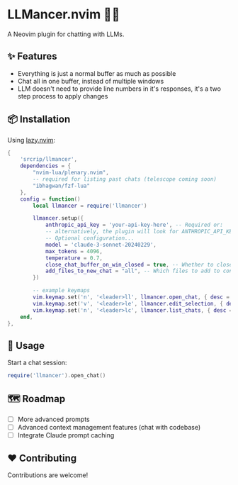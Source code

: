 # LLMancer.nvim 🧙‍♂️

A Neovim plugin for chatting with LLMs.

## ✨ Features

- Everything is just a normal buffer as much as possible
- Chat all in one buffer, instead of multiple windows
- LLM doesn't need to provide line numbers in it's responses, it's a two step process to apply changes

## 📦 Installation

Using [lazy.nvim](https://github.com/folke/lazy.nvim):

```lua
{
    'srcrip/llmancer',
    dependencies = {
        "nvim-lua/plenary.nvim",
        -- required for listing past chats (telescope coming soon)
        "ibhagwan/fzf-lua"
    },
    config = function()
        local llmancer = require('llmancer')

        llmancer.setup({
            anthropic_api_key = 'your-api-key-here', -- Required or:
            -- alternatively, the plugin will look for ANTHROPIC_API_KEY in your environment if you leave that blank
            -- Optional configuration...
            model = 'claude-3-sonnet-20240229',
            max_tokens = 4096,
            temperature = 0.7,
            close_chat_buffer_on_win_closed = true, -- Whether to close the chat buffer when its window is closed
            add_files_to_new_chat = "all", -- Which files to add to context when creating a new chat ("all", "current", or "none")
        })

        -- example keymaps
        vim.keymap.set('n', '<leader>ll', llmancer.open_chat, { desc = "Open chat" })
        vim.keymap.set('v', '<leader>le', llmancer.edit_selection, { desc = "Edit selection" })
        vim.keymap.set('n', '<leader>lc', llmancer.list_chats, { desc = "List chats" })
    end,
},
```

## 🚀 Usage

Start a chat session:

```lua
require('llmancer').open_chat()
```

## 🗺️ Roadmap

- [ ] More advanced prompts
- [ ] Advanced context management features (chat with codebase)
- [ ] Integrate Claude prompt caching

## ❤️  Contributing

Contributions are welcome!
